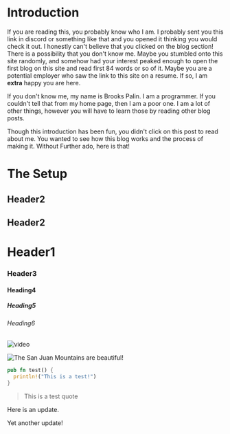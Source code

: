 

# Introduction

If you are reading this, you probably know who I am. I probably sent you this link in discord or something like that and you opened it thinking you would check it out. I honestly can't believe that you clicked on the blog section! There is a possibility that you don't know me. Maybe you stumbled onto this site randomly, and somehow had your interest peaked enough to open the first blog on this site and read first 84 words or so of it. Maybe you are a potential employer who saw the link to this site on a resume. If so, I am **extra** happy you are here.

If you don't know me, my name is Brooks Palin. I am a programmer. If you couldn't tell that from my home page, then I am a poor one. I am a lot of other things, however you will have to learn those by reading other blog posts.

Though this introduction has been fun, you didn't click on this post to read about me. You wanted to see how this blog works and the process of making it. Without Further ado, here is that!

# The Setup

## Header2

## Header2

# Header1

### Header3

#### Heading4

##### Heading5

###### Heading6

![video](/)

![The San Juan Mountains are beautiful!](/assets/images/san-juan-mountains.jpg "San Juan Mountains")

```rust
pub fn test() {
  println!("This is a test!")
}
```

> This is a test quote

Here is an update.

Yet another update!